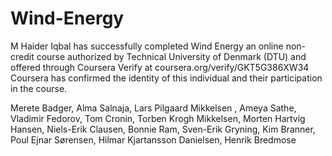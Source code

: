# Wind-Energy
M Haider Iqbal has successfully completed Wind Energy an online non-credit course authorized by Technical University of Denmark (DTU) and offered through Coursera 
Verify at coursera.org/verify/GKT5G386XW34
Coursera has confirmed the identity of this individual and their participation in the course.

Merete Badger, Alma Salnaja, Lars Pilgaard Mikkelsen , Ameya Sathe, Vladimir Fedorov, Tom Cronin, Torben Krogh
Mikkelsen, Morten Hartvig Hansen, Niels-Erik Clausen, Bonnie Ram, Sven-Erik Gryning, Kim Branner, Poul Ejnar
Sørensen, Hilmar Kjartansson Danielsen, Henrik Bredmose
